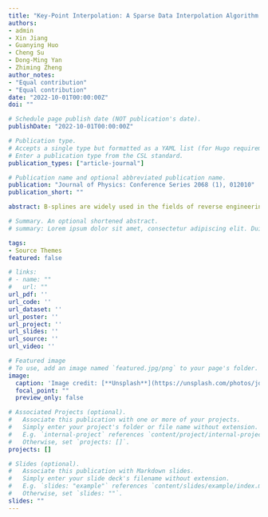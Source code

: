 ```yaml
---
title: "Key-Point Interpolation: A Sparse Data Interpolation Algorithm based on B-splines"
authors:
- admin
- Xin Jiang
- Guanying Huo
- Cheng Su
- Dong-Ming Yan
- Zhiming Zheng
author_notes:
- "Equal contribution"
- "Equal contribution"
date: "2022-10-01T00:00:00Z"
doi: ""

# Schedule page publish date (NOT publication's date).
publishDate: "2022-10-01T00:00:00Z"

# Publication type.
# Accepts a single type but formatted as a YAML list (for Hugo requirements).
# Enter a publication type from the CSL standard.
publication_types: ["article-journal"]

# Publication name and optional abbreviated publication name.
publication: "Journal of Physics: Conference Series 2068 (1), 012010"
publication_short: ""

abstract: B-splines are widely used in the fields of reverse engineering and computer-aided design, due to their superior properties. Traditional B-spline surface interpolation algorithms usually assume regularity of the data distribution. In this paper, we introduce a novel B-spline surface interpolation algorithm: KPI, which can interpolate sparsely and non-uniformly distributed data points. As a two-stage algorithm, our method generates the dataset out of the sparse data using Kriging, and uses the proposed KPI (Key-Point Interpolation) method to generate the control points. Our algorithm can be extended to higher dimensional data interpolation, such as reconstructing dynamic surfaces. We apply the method to interpolating the temperature of Shanxi Province. The generated dynamic surface accurately interpolates the temperature data provided by the weather stations, and the preserved dynamic characteristics can be useful …

# Summary. An optional shortened abstract.
# summary: Lorem ipsum dolor sit amet, consectetur adipiscing elit. Duis posuere tellus ac convallis placerat. Proin tincidunt magna sed ex sollicitudin condimentum.

tags:
- Source Themes
featured: false

# links:
# - name: ""
#   url: ""
url_pdf: ''
url_code: ''
url_dataset: ''
url_poster: ''
url_project: ''
url_slides: ''
url_source: ''
url_video: ''

# Featured image
# To use, add an image named `featured.jpg/png` to your page's folder. 
image:
  caption: 'Image credit: [**Unsplash**](https://unsplash.com/photos/jdD8gXaTZsc)'
  focal_point: ""
  preview_only: false

# Associated Projects (optional).
#   Associate this publication with one or more of your projects.
#   Simply enter your project's folder or file name without extension.
#   E.g. `internal-project` references `content/project/internal-project/index.md`.
#   Otherwise, set `projects: []`.
projects: []

# Slides (optional).
#   Associate this publication with Markdown slides.
#   Simply enter your slide deck's filename without extension.
#   E.g. `slides: "example"` references `content/slides/example/index.md`.
#   Otherwise, set `slides: ""`.
slides: ""
---
```


<!-- {{% callout note %}}
Click the *Cite* button above to demo the feature to enable visitors to import publication metadata into their reference management software.
{{% /callout %}}

{{% callout note %}}
Create your slides in Markdown - click the *Slides* button to check out the example.
{{% /callout %}}

Add the publication's **full text** or **supplementary notes** here. You can use rich formatting such as including [code, math, and images](https://docs.hugoblox.com/content/writing-markdown-latex/). -->
